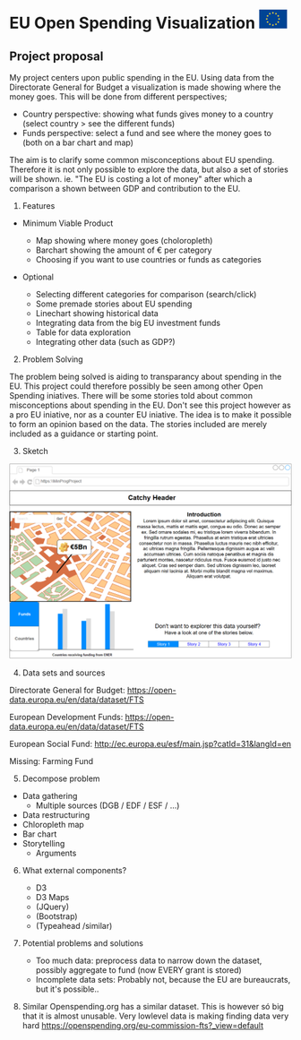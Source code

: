 # EU Open Spending Visualization ![Flag](/doc/euflag.gif)

## Project proposal
My project centers upon public spending in the EU. Using data from the Directorate General for Budget a visualization is made showing where the money goes. This will be done from different perspectives;

* Country perspective: showing what funds gives money to a country (select country > see the different funds)
* Funds perspective: select a fund and see where the money goes to (both on a bar chart and map)

The aim is to clarify some common misconceptions about EU spending. Therefore it is not only possible to explore the data, but also a set of stories will be shown. ie. "The EU is costing a lot of money" after which a comparison a shown between GDP and contribution to the EU.

1. Features
  * Minimum Viable Product
    * Map showing where money goes (choloropleth)
    * Barchart showing the amount of € per category
    * Choosing if you want to use countries or funds as categories

  * Optional
    * Selecting different categories for comparison (search/click)
    * Some premade stories about EU spending
    * Linechart showing historical data
    * Integrating data from the big EU investment funds
    * Table for data exploration
    * Integrating other data (such as GDP?)

2. Problem Solving

The problem being solved is aiding to transparancy about spending in the EU. This project could therefore possibly be seen among other Open Spending iniatives.
There will be some stories told about common misconceptions about spending in the EU. Don't see this project however as a pro EU iniative, nor as a counter EU iniative. The idea is to make it possible to form an opinion based on the data. The stories included are merely included as a guidance or starting point.


3. Sketch

![Designsketch](/doc/mockup1.png)

4. Data sets and sources

Directorate General for Budget: https://open-data.europa.eu/en/data/dataset/FTS

European Development Funds: https://open-data.europa.eu/en/data/dataset/FTS

European Social Fund: http://ec.europa.eu/esf/main.jsp?catId=31&langId=en

Missing: Farming Fund



5. Decompose problem
 * Data gathering
 	* Multiple sources (DGB / EDF / ESF / ...)
 * Data restructuring
 * Chloropleth map
 * Bar chart
 * Storytelling
 	* Arguments


6. What external components?
	* D3
	* D3 Maps
	* (JQuery)
	* (Bootstrap)
	* (Typeahead /similar)


7. Potential problems and solutions
	* Too much data: preprocess data to narrow down the dataset, possibly aggregate to fund (now EVERY grant is stored)
	* Incomplete data sets: Probably not, because the EU are bureaucrats, but it's possible..

8. Similar
Openspending.org has a similar dataset. This is however só big that it is almost unusable. Very lowlevel data is making finding data very hard
https://openspending.org/eu-commission-fts?_view=default
